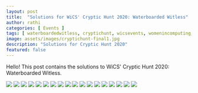 ```yaml
---
layout: post
title:  "Solutions for WiCS' Cryptic Hunt 2020: Waterboarded Witless"
author: rathi
categories: [ Events ]
tags: [ waterboardedwitless, cryptichunt, wicsevents, womenincomputing, womeninstem, ashokauniversity, wicsashoka ]
image: assets/images/cryptichunt-final1.jpg
description: "Solutions for Cryptic Hunt 2020"
featured: false
---
```

Hello! This post contains the solutions to WiCS' Cryptic Hunt 2020: Waterboarded Witless.

![](/assets/images/cryptichunt/1.png)
![](/assets/images/cryptichunt/2.png)
![](/assets/images/cryptichunt/3.png)
![](/assets/images/cryptichunt/4.png)
![](/assets/images/cryptichunt/5.png)
![](/assets/images/cryptichunt/6.png)
![](/assets/images/cryptichunt/7.png)
![](/assets/images/cryptichunt/8.png)
![](/assets/images/cryptichunt/9.png)
![](/assets/images/cryptichunt/10.png)
![](/assets/images/cryptichunt/11.png)
![](/assets/images/cryptichunt/12.png)
![](/assets/images/cryptichunt/13.png)
![](/assets/images/cryptichunt/14.png)
![](/assets/images/cryptichunt/15.png)
![](/assets/images/cryptichunt/16.png)
![](/assets/images/cryptichunt/17.png)
![](/assets/images/cryptichunt/18.png)
